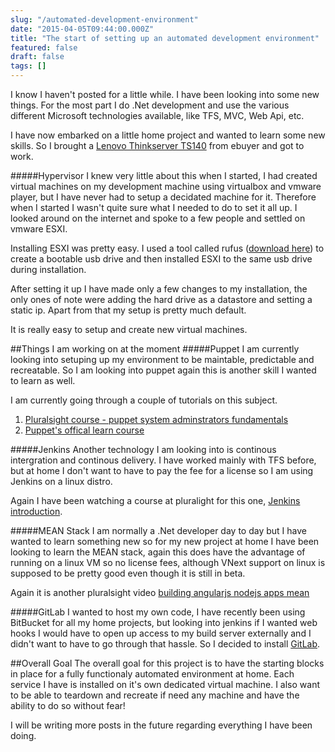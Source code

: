 ```yaml
---
slug: "/automated-development-environment"
date: "2015-04-05T09:44:00.000Z"
title: "The start of setting up an automated development environment"
featured: false
draft: false
tags: []
---
```


I know I haven't posted for a little while. I have been looking into some new
things. For the most part I do .Net development and use the various different
Microsoft technologies available, like TFS, MVC, Web Api, etc.

I have now embarked on a little home project and wanted to learn some new
skills. So I brought a
[Lenovo Thinkserver TS140](http://www.ebuyer.com/670719-lenovo-thinkserver-ts140-4gb-xeon-e3-1226-v3-3-3ghz-1tb-hdd-tower-server-70a50022uk)
from ebuyer and got to work.

#####Hypervisor I knew very little about this when I started, I had created
virtual machines on my development machine using virtualbox and vmware player,
but I have never had to setup a decidated machine for it. Therefore when I
started I wasn't quite sure what I needed to do to set it all up. I looked
around on the internet and spoke to a few people and settled on vmware ESXI.

Installing ESXI was pretty easy. I used a tool called rufus
([download here](https://rufus.akeo.ie/)) to create a bootable usb drive and
then installed ESXI to the same usb drive during installation.

After setting it up I have made only a few changes to my installation, the only
ones of note were adding the hard drive as a datastore and setting a static ip.
Apart from that my setup is pretty much default.

It is really easy to setup and create new virtual machines.

##Things I am working on at the moment #####Puppet I am currently looking into
setuping up my environment to be maintable, predictable and recreatable. So I am
looking into puppet again this is another skill I wanted to learn as well.

I am currently going through a couple of tutorials on this subject.

1.  [Pluralsight course - puppet system adminstrators fundamentals](http://www.pluralsight.com/courses/puppet-system-administrators-fundamentals)
2.  [Puppet's offical learn course](https://puppetlabs.com/learn)

#####Jenkins Another technology I am looking into is continous intergration and
continous delivery. I have worked mainly with TFS before, but at home I don't
want to have to pay the fee for a license so I am using Jenkins on a linux
distro.

Again I have been watching a course at pluralight for this one,
[Jenkins introduction](http://www.pluralsight.com/courses/jenkins-introduction).

#####MEAN Stack I am normally a .Net developer day to day but I have wanted to
learn something new so for my new project at home I have been looking to learn
the MEAN stack, again this does have the advantage of running on a linux VM so
no license fees, although VNext support on linux is supposed to be pretty good
even though it is still in beta.

Again it is another pluralsight video
[building angularjs nodejs apps mean](http://www.pluralsight.com/courses/building-angularjs-nodejs-apps-mean)

#####GitLab I wanted to host my own code, I have recently been using BitBucket
for all my home projects, but looking into jenkins if I wanted web hooks I would
have to open up access to my build server externally and I didn't want to have
to go through that hassle. So I decided to install
[GitLab](https://about.gitlab.com/).

##Overall Goal The overall goal for this project is to have the starting blocks
in place for a fully functionaly automated environment at home. Each service I
have is installed on it's own dedicated virtual machine. I also want to be able
to teardown and recreate if need any machine and have the ability to do so
without fear!

I will be writing more posts in the future regarding everything I have been
doing.
